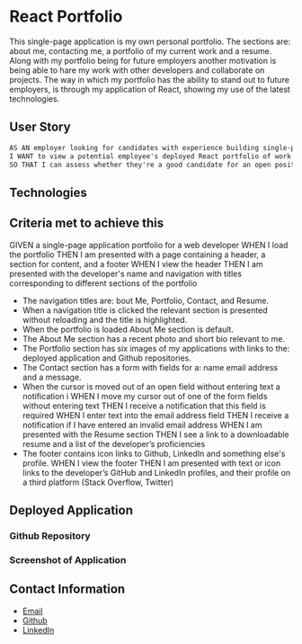 # React Portfolio

This single-page application is my own personal portfolio. The sections are: about me, contacting me, a portfolio of my current work and a resume. Along with my portfolio being for future employers another motivation is being able to hare my work with other developers and collaborate on projects. The way in which my portfolio has the ability to stand out to future employers, is through my application of React, showing my use of the latest technologies.

## User Story

```md
AS AN employer looking for candidates with experience building single-page applications
I WANT to view a potential employee's deployed React portfolio of work samples
SO THAT I can assess whether they're a good candidate for an open position
```

## Technologies
## Criteria met to achieve this
GIVEN a single-page application portfolio for a web developer
WHEN I load the portfolio
THEN I am presented with a page containing a header, a section for content, and a footer
WHEN I view the header
THEN I am presented with the developer's name and navigation with titles corresponding to different sections of the portfolio
- The navigation titles are: bout Me, Portfolio, Contact, and Resume.
- When a navigation title is clicked the relevant section is presented without reloading and the title is highlighted.
- When the portfolio is loaded About Me section is default.
- The About Me section has a recent photo and short bio relevant to me. 
- The Portfolio section has six images of my applications with links to the: deployed application and Github repositories.
- The Contact section has a form with fields for a: name email address and a message.
- When the cursor is moved out of an open field without entering text a notification i
WHEN I move my cursor out of one of the form fields without entering text
THEN I receive a notification that this field is required
WHEN I enter text into the email address field
THEN I receive a notification if I have entered an invalid email address
WHEN I am presented with the Resume section
THEN I see a link to a downloadable resume and a list of the developer’s proficiencies
- The footer contains icon links to Github, LinkedIn and something else's profile.
WHEN I view the footer
THEN I am presented with text or icon links to the developer’s GitHub and LinkedIn profiles, and their profile on a third platform (Stack Overflow, Twitter)
## Deployed Application

### Github Repository

### Screenshot of Application

## Contact Information
- [Email](mailto:lcrgunn@gmail.com)
- [Github](https://github.com/LisaCR01)
- [LinkedIn](https://www.linkedin.com/in/LisaCR01)

